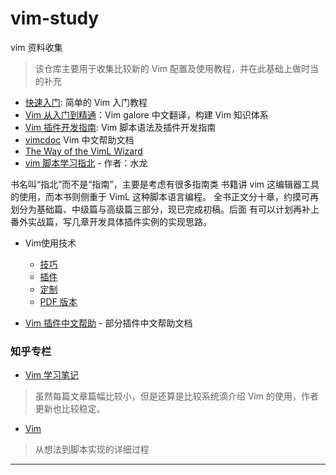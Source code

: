 # vim-study
vim 资料收集
> 该仓库主要用于收集比较新的 Vim 配置及使用教程，并在此基础上做时当的补充

- [快速入门](quick-start-guide.md): 简单的 Vim 入门教程
- [Vim 从入门到精通](https://github.com/wsdjeg/vim-galore-zh_cn)：Vim galore 中文翻译，构建 Vim 知识体系
- [Vim 插件开发指南](https://github.com/wsdjeg/vim-plugin-dev-guide): Vim 脚本语法及插件开发指南
- [vimcdoc](https://github.com/yianwillis/vimcdoc) Vim 中文帮助文档
- [The Way of the VimL Wizard](https://github.com/dahu/LearnVimL)
- [vim 脚本学习指北](https://github.com/lymslive/vimllearn/blob/master/content.md) - 作者：水龙

书名叫“指北”而不是“指南”，主要是考虑有很多指南类 书籍讲 vim 这编辑器工具的使用，而本书则侧重于 VimL 这种脚本语言编程。
全书正文分十章，约摸可再划分为基础篇、中级篇与高级篇三部分，现已完成初稿。后面 有可以计划再补上番外实战篇，写几章开发具体插件实例的实现思路。

- Vim使用技术
    - [技巧](http://www.ibm.com/developerworks/cn/linux/l-tip-vim1/) 
    - [插件](http://www.ibm.com/developerworks/cn/linux/l-tip-vim2/)
    - [定制](http://www.ibm.com/developerworks/cn/linux/l-tip-vim3/)
    - [PDF 版本](http://wyw.dcweb.cn/download.asp?path=vim&file=VimArticle.pdf)

- [Vim 插件中文帮助](https://github.com/vimcn) - 部分插件中文帮助文档


### 知乎专栏

- [Vim 学习笔记](https://zhuanlan.zhihu.com/learn-vim)
> 虽然每篇文章篇幅比较小，但是还算是比较系统滴介绍 Vim 的使用，作者更新也比较稳定。

- [Vim](https://zhuanlan.zhihu.com/vimrc)
> 从想法到脚本实现的详细过程

---
